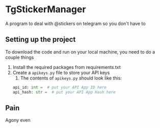 # TgStickerManager
A program to deal with @stickers on telegram so you don't have to

## Setting up the project
To download the code and run on your local machine, you need to do a couple things
1. Install the required packages from requirements.txt
2. Create a `apikeys.py` file to store your API keys
   1. The contents of `apikeys.py` should look like this:
   ```py
   api_id: int =  # put your API App ID here
   api_hash: str =  # put your API App Hash here 
   
## Pain
Agony even
